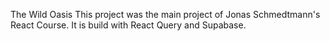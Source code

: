 The Wild Oasis
This project was the main project of Jonas Schmedtmann's React Course. It is build with React Query and Supabase. 
